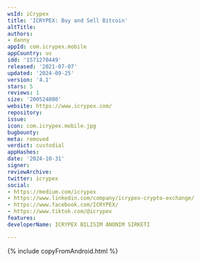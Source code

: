 ```yaml
---
wsId: iCrypex
title: 'ICRYPEX: Buy and Sell Bitcoin'
altTitle: 
authors:
- danny
appId: com.icrypex.mobile
appCountry: us
idd: '1571270449'
released: '2021-07-07'
updated: '2024-09-25'
version: '4.1'
stars: 5
reviews: 1
size: '200524800'
website: https://www.icrypex.com/
repository: 
issue: 
icon: com.icrypex.mobile.jpg
bugbounty: 
meta: removed
verdict: custodial
appHashes: 
date: '2024-10-31'
signer: 
reviewArchive: 
twitter: icrypex
social:
- https://medium.com/icrypex
- https://www.linkedin.com/company/icrypex-crypto-exchange/
- https://www.facebook.com/ICRYPEX/
- https://www.tiktok.com/@icrypex
features: 
developerName: ICRYPEX BILISIM ANONIM SIRKETI

---
```


{% include copyFromAndroid.html %}
